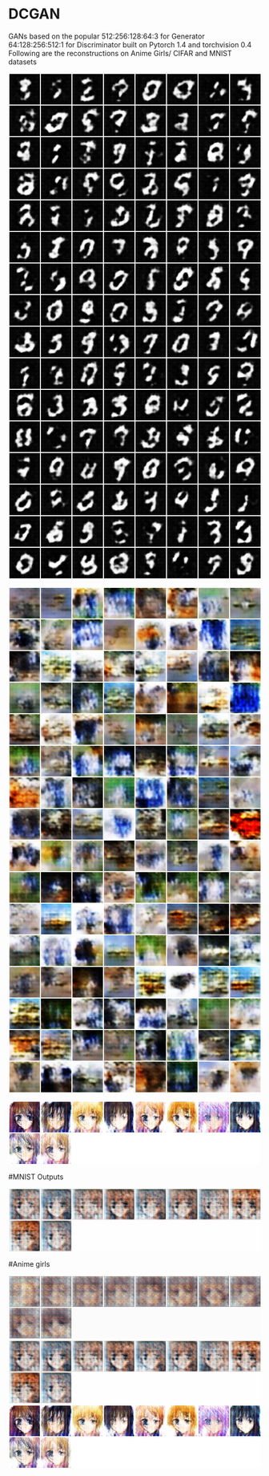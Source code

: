 # DCGAN
GANs based on the popular 
512:256:128:64:3 for Generator
64:128:256:512:1 for Discriminator
built on Pytorch 1.4 and torchvision 0.4 Following are the reconstructions on Anime Girls/ CIFAR and MNIST datasets

![After 1st Epoch](https://github.com/Satyake/GANSDC/blob/main/fake_samples_epoch_000.png)

![After 4th Epoch](https://github.com/Satyake/GANSDC/blob/main/fake_samples_epoch_004.png)

![After 25th Epoch](https://github.com/Satyake/GANSDC/blob/main/fake_samples_epoch_024.png)

#MNIST Outputs


![After 1st Epoch](https://github.com/Satyake/GANSDC/blob/main/fake_samples_epoch_002.png)

#Anime girls


![After 1st Epoch](https://github.com/Satyake/GANSDC/blob/main/fake_samples_epoch_001.png)
![After 2nd Epoch](https://github.com/Satyake/GANSDC/blob/main/fake_samples_epoch_002_1.png)
![After 24th Epoch](https://github.com/Satyake/GANSDC/blob/main/fake_samples_epoch_0241.png)

